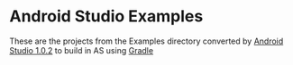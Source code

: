 Android Studio Examples
=============================

These are the projects from the Examples directory
converted by [Android Studio 1.0.2][android-studio] to build in
AS using [Gradle][gradle]

[android-studio]: http://developer.android.com/tools/studio/index.html
[gradle]: https://www.gradle.org/
